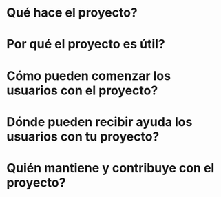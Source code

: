 # Qué hace el proyecto?
# Por qué el proyecto es útil?
# Cómo pueden comenzar los usuarios con el proyecto?
# Dónde pueden recibir ayuda los usuarios con tu proyecto?
# Quién mantiene y contribuye con el proyecto?
